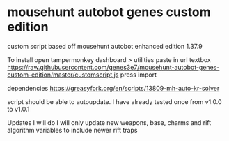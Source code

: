 # mousehunt autobot genes custom edition
 custom script based off mousehunt autobot enhanced edition 1.37.9

To install
open tampermonkey dashboard > utilities
paste in url textbox
https://raw.githubusercontent.com/genes3e7/mousehunt-autobot-genes-custom-edition/master/customscript.js
press import

dependencies
https://greasyfork.org/en/scripts/13809-mh-auto-kr-solver

script should be able to autoupdate.
I have already tested once from v1.0.0 to v1.0.1

Updates I will do
I will only update new weapons, base, charms and rift algorithm variables to include newer rift traps
